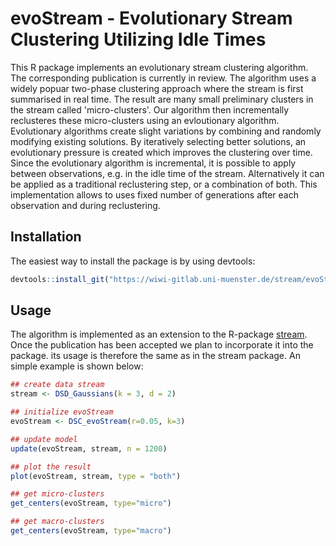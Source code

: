 # evoStream - Evolutionary Stream Clustering Utilizing Idle Times

This R package implements an evolutionary stream clustering algorithm. The corresponding publication is currently in review.
The algorithm uses a widely popuar two-phase clustering approach where the stream is first summarised in real time.
The result are many small preliminary clusters in the stream called 'micro-clusters'.
Our algorithm then incrementally reclusteres these micro-clusters using an evloutionary algorithm.
Evolutionary algorithms create slight variations by combining and randomly modifying existing solutions.
By iteratively selecting better solutions, an evolutionary pressure is created which improves the clustering over time.
Since the evolutionary algorithm is incremental, it is possible to apply between observations, e.g. in the idle time of the stream.
Alternatively it can be applied as a traditional reclustering step, or a combination of both.
This implementation allows to uses fixed number of generations after each observation and during reclustering.

## Installation

The easiest way to install the package is by using devtools:

```R
devtools::install_git("https://wiwi-gitlab.uni-muenster.de/stream/evoStream")
```


## Usage

The algorithm is implemented as an extension to the R-package [stream](https://github.com/mhahsler/stream). Once the publication has been accepted we plan to incorporate it into the package. its usage is therefore the same as in the stream package. An simple example is shown below:

```R
## create data stream
stream <- DSD_Gaussians(k = 3, d = 2)

## initialize evoStream
evoStream <- DSC_evoStream(r=0.05, k=3)

## update model
update(evoStream, stream, n = 1200)

## plot the result
plot(evoStream, stream, type = "both")

## get micro-clusters
get_centers(evoStream, type="micro")

## get macro-clusters
get_centers(evoStream, type="macro")
```
